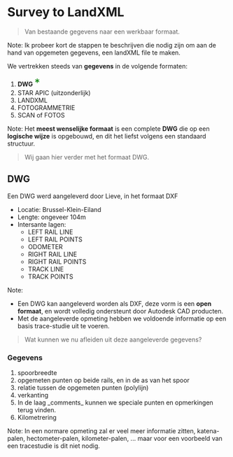 # Survey to LandXML

> Van bestaande gegevens naar een werkbaar formaat.

Note:
Ik probeer kort de stappen te beschrijven die nodig zijn om aan de hand van opgemeten gegevens, een landXML file te maken.

<!--s-->

We vertrekken steeds van **gegevens** in de volgende formaten:

<ol>
    <li>
        <b>DWG</b>
        <span style="color:green; font-size: 175%;">*</span> <!-- .element: class="fragment" data-fragment-index="5" -->
    </li>
    <li>STAR APIC (uitzonderlijk)</li> <!-- .element: class="fragment" data-fragment-index="1" -->
    <li>LANDXML</li> <!-- .element: class="fragment" data-fragment-index="2" -->
    <li>FOTOGRAMMETRIE</li> <!-- .element: class="fragment" data-fragment-index="3" -->
    <li>SCAN of FOTOS</li> <!-- .element: class="fragment" data-fragment-index="4" -->
</ol>

Note:
Het **meest wenselijke formaat** is een complete **DWG** die op een **logische wijze** is opgebouwd, en dit het liefst volgens een standaard structuur.

<!--v-->

> Wij gaan hier verder met het formaat DWG.

<!--s-->

## DWG

Een DWG werd aangeleverd door Lieve, in het formaat DXF

-   Locatie: Brussel-Klein-Eiland
-   Lengte: ongeveer 104m
-   Intersante lagen:
    -   LEFT RAIL LINE
    -   LEFT RAIL POINTS
    -   ODOMETER
    -   RIGHT RAIL LINE
    -   RIGHT RAIL POINTS
    -   TRACK LINE
    -   TRACK POINTS

Note:

-   Een DWG kan aangeleverd worden als DXF, deze vorm is een **open formaat**, en wordt volledig ondersteunt door Autodesk CAD producten.
-   Met de aangeleverde opmeting hebben we voldoende informatie op een basis trace-studie uit te voeren.

<!--v-->

> Wat kunnen we nu afleiden uit deze aangeleverde gegevens?

### Gegevens <!-- .element: class="fragment" data-fragment-index="0" -->
<ol> <!-- .element: class="fragment" data-fragment-index="0" -->
    <li>spoorbreedte</li> <!-- .element: class="fragment" data-fragment-index="0" -->
    <li>opgemeten punten op beide rails, en in de as van het spoor</li> <!-- .element: class="fragment" data-fragment-index="1" -->
    <li>relatie tussen de opgemeten punten (polylijn)</li> <!-- .element: class="fragment" data-fragment-index="2" -->
    <li>verkanting</li> <!-- .element: class="fragment" data-fragment-index="3" -->
    <li>In de laag _comments_ kunnen we speciale punten en opmerkingen terug vinden.</li> <!-- .element: class="fragment" data-fragment-index="4" -->
    <li>Kilometrering</li> <!-- .element: class="fragment" data-fragment-index="4" -->
</ol>

Note:
In een normare opmeting zal er veel meer informatie zitten, katena-palen, hectometer-palen, kilometer-palen, ... maar voor een voorbeeld van een tracestudie is dit niet nodig.
